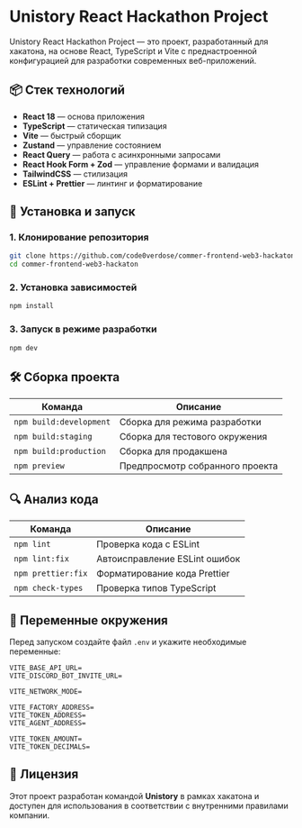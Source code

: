 # Unistory React Hackathon Project

Unistory React Hackathon Project — это проект, разработанный для хакатона, на основе React, TypeScript и Vite с преднастроенной конфигурацией для разработки современных веб-приложений.

## 📦 Стек технологий

- **React 18** — основа приложения
- **TypeScript** — статическая типизация
- **Vite** — быстрый сборщик
- **Zustand** — управление состоянием
- **React Query** — работа с асинхронными запросами
- **React Hook Form + Zod** — управление формами и валидация
- **TailwindCSS** — стилизация
- **ESLint + Prettier** — линтинг и форматирование

## 🚀 Установка и запуск

### 1. Клонирование репозитория
```sh
git clone https://github.com/code0verdose/commer-frontend-web3-hackaton.git
cd commer-frontend-web3-hackaton
```

### 2. Установка зависимостей
```sh
npm install
```

### 3. Запуск в режиме разработки
```sh
npm dev
```

## 🛠 Сборка проекта

| Команда               | Описание |
|-----------------------|----------|
| `npm build:development` | Сборка для режима разработки |
| `npm build:staging`     | Сборка для тестового окружения |
| `npm build:production`  | Сборка для продакшена |
| `npm preview`           | Предпросмотр собранного проекта |

## 🔍 Анализ кода

| Команда               | Описание |
|-----------------------|----------|
| `npm lint`           | Проверка кода с ESLint |
| `npm lint:fix`       | Автоисправление ESLint ошибок |
| `npm prettier:fix`   | Форматирование кода Prettier |
| `npm check-types`    | Проверка типов TypeScript |

## 🔧 Переменные окружения

Перед запуском создайте файл `.env` и укажите необходимые переменные:

```env
VITE_BASE_API_URL=
VITE_DISCORD_BOT_INVITE_URL=

VITE_NETWORK_MODE=

VITE_FACTORY_ADDRESS=
VITE_TOKEN_ADDRESS=
VITE_AGENT_ADDRESS=

VITE_TOKEN_AMOUNT=
VITE_TOKEN_DECIMALS=
```

## 📄 Лицензия

Этот проект разработан командой **Unistory** в рамках хакатона и доступен для использования в соответствии с внутренними правилами компании.


